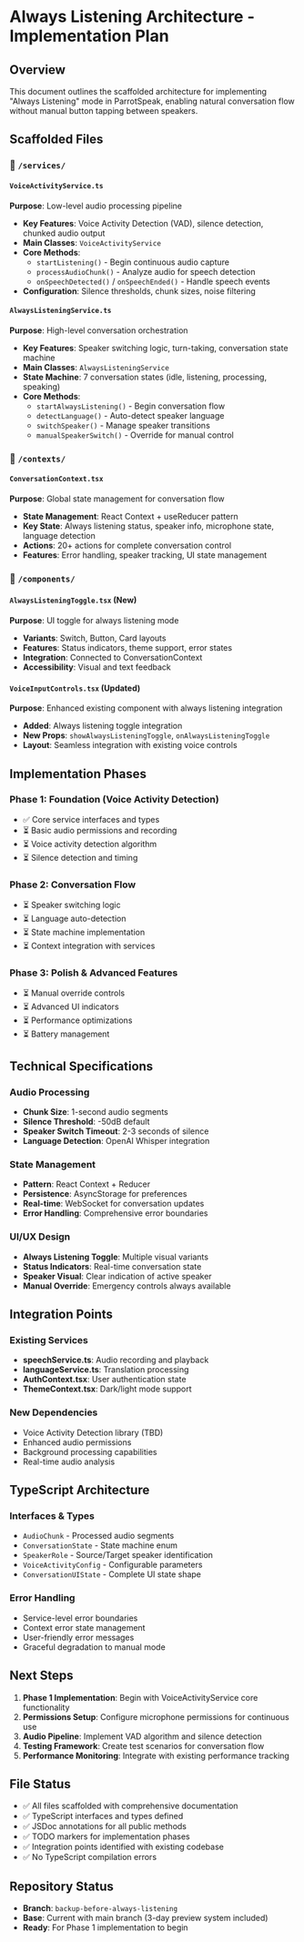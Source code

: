 # Always Listening Architecture - Implementation Plan

## Overview
This document outlines the scaffolded architecture for implementing "Always Listening" mode in ParrotSpeak, enabling natural conversation flow without manual button tapping between speakers.

## Scaffolded Files

### 📁 `/services/`

#### `VoiceActivityService.ts`
**Purpose**: Low-level audio processing pipeline
- **Key Features**: Voice Activity Detection (VAD), silence detection, chunked audio output
- **Main Classes**: `VoiceActivityService`
- **Core Methods**: 
  - `startListening()` - Begin continuous audio capture
  - `processAudioChunk()` - Analyze audio for speech detection
  - `onSpeechDetected()` / `onSpeechEnded()` - Handle speech events
- **Configuration**: Silence thresholds, chunk sizes, noise filtering

#### `AlwaysListeningService.ts`
**Purpose**: High-level conversation orchestration
- **Key Features**: Speaker switching logic, turn-taking, conversation state machine
- **Main Classes**: `AlwaysListeningService`
- **State Machine**: 7 conversation states (idle, listening, processing, speaking)
- **Core Methods**:
  - `startAlwaysListening()` - Begin conversation flow
  - `detectLanguage()` - Auto-detect speaker language
  - `switchSpeaker()` - Manage speaker transitions
  - `manualSpeakerSwitch()` - Override for manual control

### 📁 `/contexts/`

#### `ConversationContext.tsx`
**Purpose**: Global state management for conversation flow
- **State Management**: React Context + useReducer pattern
- **Key State**: Always listening status, speaker info, microphone state, language detection
- **Actions**: 20+ actions for complete conversation control
- **Features**: Error handling, speaker tracking, UI state management

### 📁 `/components/`

#### `AlwaysListeningToggle.tsx` (New)
**Purpose**: UI toggle for always listening mode
- **Variants**: Switch, Button, Card layouts
- **Features**: Status indicators, theme support, error states
- **Integration**: Connected to ConversationContext
- **Accessibility**: Visual and text feedback

#### `VoiceInputControls.tsx` (Updated)
**Purpose**: Enhanced existing component with always listening integration
- **Added**: Always listening toggle integration
- **New Props**: `showAlwaysListeningToggle`, `onAlwaysListeningToggle`
- **Layout**: Seamless integration with existing voice controls

## Implementation Phases

### Phase 1: Foundation (Voice Activity Detection)
- ✅ Core service interfaces and types
- ⏳ Basic audio permissions and recording
- ⏳ Voice activity detection algorithm
- ⏳ Silence detection and timing

### Phase 2: Conversation Flow
- ⏳ Speaker switching logic
- ⏳ Language auto-detection
- ⏳ State machine implementation
- ⏳ Context integration with services

### Phase 3: Polish & Advanced Features
- ⏳ Manual override controls
- ⏳ Advanced UI indicators
- ⏳ Performance optimizations
- ⏳ Battery management

## Technical Specifications

### Audio Processing
- **Chunk Size**: 1-second audio segments
- **Silence Threshold**: -50dB default
- **Speaker Switch Timeout**: 2-3 seconds of silence
- **Language Detection**: OpenAI Whisper integration

### State Management
- **Pattern**: React Context + Reducer
- **Persistence**: AsyncStorage for preferences
- **Real-time**: WebSocket for conversation updates
- **Error Handling**: Comprehensive error boundaries

### UI/UX Design
- **Always Listening Toggle**: Multiple visual variants
- **Status Indicators**: Real-time conversation state
- **Speaker Visual**: Clear indication of active speaker
- **Manual Override**: Emergency controls always available

## Integration Points

### Existing Services
- **speechService.ts**: Audio recording and playback
- **languageService.ts**: Translation processing
- **AuthContext.tsx**: User authentication state
- **ThemeContext.tsx**: Dark/light mode support

### New Dependencies
- Voice Activity Detection library (TBD)
- Enhanced audio permissions
- Background processing capabilities
- Real-time audio analysis

## TypeScript Architecture

### Interfaces & Types
- `AudioChunk` - Processed audio segments
- `ConversationState` - State machine enum
- `SpeakerRole` - Source/Target speaker identification
- `VoiceActivityConfig` - Configurable parameters
- `ConversationUIState` - Complete UI state shape

### Error Handling
- Service-level error boundaries
- Context error state management
- User-friendly error messages
- Graceful degradation to manual mode

## Next Steps

1. **Phase 1 Implementation**: Begin with VoiceActivityService core functionality
2. **Permissions Setup**: Configure microphone permissions for continuous use
3. **Audio Pipeline**: Implement VAD algorithm and silence detection
4. **Testing Framework**: Create test scenarios for conversation flow
5. **Performance Monitoring**: Integrate with existing performance tracking

## File Status
- ✅ All files scaffolded with comprehensive documentation
- ✅ TypeScript interfaces and types defined
- ✅ JSDoc annotations for all public methods
- ✅ TODO markers for implementation phases
- ✅ Integration points identified with existing codebase
- ✅ No TypeScript compilation errors

## Repository Status
- **Branch**: `backup-before-always-listening`
- **Base**: Current with main branch (3-day preview system included)
- **Ready**: For Phase 1 implementation to begin